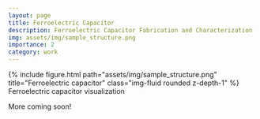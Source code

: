 ```yaml
---
layout: page
title: Ferroelectric Capacitor
description: Ferroelectric Capacitor Fabrication and Characterization
img: assets/img/sample_structure.png
importance: 2
category: work
---
```


<div class="row">
    <div class="col-sm mt-3 mt-md-0">
        {% include figure.html path="assets/img/sample_structure.png" title="Ferroelectric capacitor" class="img-fluid rounded z-depth-1" %}
    </div>
</div>
<div class="caption">
    Ferroelectric capacitor visualization
</div>

More coming soon!
